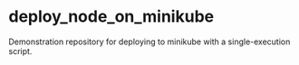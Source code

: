 # deploy_node_on_minikube
Demonstration repository for deploying to minikube with a single-execution script.
